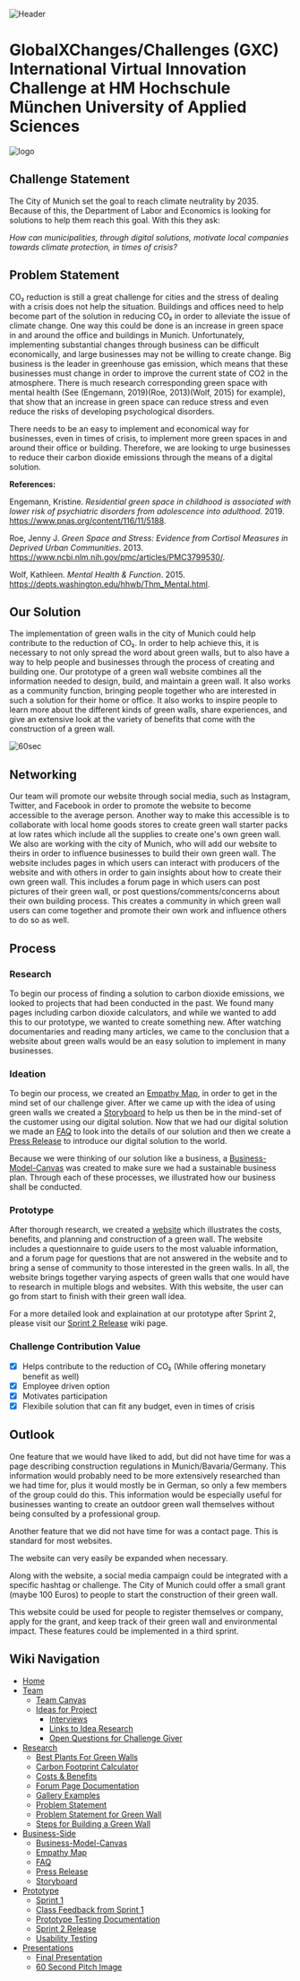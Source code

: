 ![Header](/pictures/Header.png)

# GlobalXChanges/Challenges (GXC) International Virtual Innovation Challenge at HM Hochschule München University of Applied Sciences

![logo](/pictures/Logos.png)

## Challenge Statement

The City of Munich set the goal to reach climate neutrality by 2035. Because of this, the Department of Labor and Economics is looking for solutions to help them reach this goal. With this they ask:

*How can municipalities, through digital solutions, motivate local companies towards climate protection, in times of crisis?*

## Problem Statement

CO₂ reduction is still a great challenge for cities and the stress of dealing with a crisis does not help the situation. Buildings and offices need to help become part of the solution in reducing CO₂ in order to alleviate the issue of climate change. One way this could be done is an increase in green space in and around the office and buildings in Munich. Unfortunately, implementing substantial changes through business can be difficult economically, and large businesses may not be willing to create change. Big business is the leader in greenhouse gas emission, which means that these businesses must change in order to improve the current state of CO2 in the atmosphere. There is much research corresponding green space with mental health (See (Engemann, 2019)(Roe, 2013)(Wolf, 2015) for example), that show that an increase in green space can reduce stress and even reduce the risks of developing psychological disorders. 

There needs to be an easy to implement and economical way for businesses, even in times of crisis, to implement more green spaces in and around their office or building. Therefore, we are looking to urge businesses to reduce their carbon dioxide emissions through the means of a digital solution.

**References:**

Engemann, Kristine. _Residential green space in childhood is associated with lower risk of psychiatric disorders from adolescence into adulthood_. 2019. https://www.pnas.org/content/116/11/5188.

Roe, Jenny J. _Green Space and Stress: Evidence from Cortisol Measures in Deprived Urban Communities_. 2013. https://www.ncbi.nlm.nih.gov/pmc/articles/PMC3799530/.

Wolf, Kathleen. _Mental Health & Function_. 2015. https://depts.washington.edu/hhwb/Thm_Mental.html.

## Our Solution

The implementation of green walls in the city of Munich could help contribute to the reduction of CO₂. In order to help achieve this, it is necessary to not only spread the word about green walls, but to also have a way to help people and businesses through the process of creating and building one. Our prototype of a green wall website combines all the information needed to design, build, and maintain a green wall. It also works as a community function, bringing people together who are interested in such a solution for their home or office. It also works to inspire people to learn more about the different kinds of green walls, share experiences, and give an extensive look at the variety of benefits that come with the construction of a green wall.

![60sec](/pictures/60secPic.png)

## Networking
Our team will promote our website through social media, such as Instagram, Twitter, and Facebook in order to promote the website to become accessible to the average person. Another way to make this accessible is to collaborate with local home goods stores to create green wall starter packs at low rates which include all the supplies to create one's own green wall. We also are working with the city of Munich, who will add our website to theirs in order to influence businesses to build their own green wall. The website includes pages in which users can interact with producers of the website and with others in order to gain insights about how to create their own green wall. This includes a forum page in which users can post pictures of their green wall, or post questions/comments/concerns about their own building process. This creates a community in which green wall users can come together and promote their own work and influence others to do so as well. 

## Process

### Research

To begin our process of finding a solution to carbon dioxide emissions, we looked to projects that had been conducted in the past. We found many pages including carbon dioxide calculators, and while we wanted to add this to our prototype, we wanted to create something new. After watching documentaries and reading many articles, we came to the conclusion that a website about green walls would be an easy solution to implement in many businesses.

### Ideation

To begin our process, we created an [Empathy Map](https://github.com/gxc-international-innovation-challenge/gxc-team-12/wiki/Empathy-Map), in order to get in the mind set of our challenge giver. After we came up with the idea of using green walls we created a [Storyboard](https://github.com/gxc-international-innovation-challenge/gxc-team-12/wiki/Storyboard) to help us then be in the mind-set of the customer using our digital solution. Now that we had our digital solution we made an [FAQ](https://github.com/gxc-international-innovation-challenge/gxc-team-12/wiki/FAQ) to look into the details of our solution and then we create a [Press Release](https://github.com/gxc-international-innovation-challenge/gxc-team-12/wiki/Press-Release) to introduce our digital solution to the world.

Because we were thinking of our solution like a business, a [Business-Model-Canvas](https://github.com/gxc-international-innovation-challenge/gxc-team-12/wiki/Business-Model-Canvas) was created to make sure we had a sustainable business plan. Through each of these processes, we illustrated how our business shall be conducted.

### Prototype

After thorough research, we created a [website](https://www.figma.com/proto/01KB7F0Ikml6IViFnFYZsS/Landing-Page?node-id=1%3A2&scaling=scale-down) which illustrates the costs, benefits, and planning and construction of a green wall. The website includes a questionnaire to guide users to the most valuable information, and a forum page for questions that are not answered in the website and to bring a sense of community to those interested in the green walls. In all, the website brings together varying aspects of green walls that one would have to research in multiple blogs and websites. With this website, the user can go from start to finish with their green wall idea.

For a more detailed look and explaination at our prototype after Sprint 2, please visit our [Sprint 2 Release](https://github.com/gxc-international-innovation-challenge/gxc-team-12/wiki/Sprint-2-Release) wiki page.

### Challenge Contribution Value

- [x] Helps contribute to the reduction of CO₂ (While offering monetary benefit as well)
- [x] Employee driven option
- [x] Motivates participation
- [x] Flexibile solution that can fit any budget, even in times of crisis

## Outlook

One feature that we would have liked to add, but did not have time for was a page describing construction regulations in Munich/Bavaria/Germany. This information would probably need to be more extensively researched than we had time for, plus it would mostly be in German, so only a few members of the group could do this. This information would be especially useful for businesses wanting to create an outdoor green wall themselves without being consulted by a professional group.

Another feature that we did not have time for was a contact page. This is standard for most websites.

The website can very easily be expanded when necessary.

Along with the website, a social media campaign could be integrated with a specific hashtag or challenge. The City of Munich could offer a small grant (maybe 100 Euros) to people to start the construction of their green wall.

This website could be used for people to register themselves or company, apply for the grant, and keep track of their green wall and environmental impact. These features could be implemented in a third sprint.

## Wiki Navigation

* [Home](https://github.com/gxc-international-innovation-challenge/gxc-team-12/wiki)
* [Team](https://github.com/gxc-international-innovation-challenge/gxc-team-12/wiki/About-The-Team)
  * [Team Canvas](https://github.com/gxc-international-innovation-challenge/gxc-team-12/wiki/Team-Canvas)
  * [Ideas for Project](https://github.com/gxc-international-innovation-challenge/gxc-team-12/wiki/Ideas)
    * [Interviews](https://github.com/gxc-international-innovation-challenge/gxc-team-12/wiki/Interviews)
    * [Links to Idea Research](https://github.com/gxc-international-innovation-challenge/gxc-team-12/wiki/Idea-Research-Links)
    * [Open Questions for Challenge Giver](https://github.com/gxc-international-innovation-challenge/gxc-team-12/wiki/Open-Questions)
* [Research](https://github.com/gxc-international-innovation-challenge/gxc-team-12/wiki/Research)
  * [Best Plants For Green Walls](https://github.com/gxc-international-innovation-challenge/gxc-team-12/wiki/Best-Plants-for-Green-Wall) 
  * [Carbon Footprint Calculator](https://github.com/gxc-international-innovation-challenge/gxc-team-12/wiki/Carbon-Footprint-Calculator)
  * [Costs & Benefits](https://github.com/gxc-international-innovation-challenge/gxc-team-12/wiki/Cost-&-Benefits-of-Green-Walls)
  * [Forum Page Documentation](https://github.com/gxc-international-innovation-challenge/gxc-team-12/wiki/Forum-Page-documentation)
  * [Gallery Examples](https://github.com/gxc-international-innovation-challenge/gxc-team-12/wiki/Green-Wall-gallery-(examples))
  * [Problem Statement](https://github.com/gxc-international-innovation-challenge/gxc-team-12/wiki/Problem-Statement)
  * [Problem Statement for Green Wall](https://github.com/gxc-international-innovation-challenge/gxc-team-12/wiki/Problem-Statement-for-Green-Wall)
  * [Steps for Building a Green Wall](https://github.com/gxc-international-innovation-challenge/gxc-team-12/wiki/Steps-For-Building-a-Green-Wall)
* [Business-Side](https://github.com/gxc-international-innovation-challenge/gxc-team-12/wiki/Business-Side)
  * [Business-Model-Canvas](https://github.com/gxc-international-innovation-challenge/gxc-team-12/wiki/Business-Model-Canvas)
  * [Empathy Map](https://github.com/gxc-international-innovation-challenge/gxc-team-12/wiki/Empathy-Map)
  * [FAQ](https://github.com/gxc-international-innovation-challenge/gxc-team-12/wiki/FAQ)
  * [Press Release](https://github.com/gxc-international-innovation-challenge/gxc-team-12/wiki/Press-Release)
  * [Storyboard](https://github.com/gxc-international-innovation-challenge/gxc-team-12/wiki/Storyboard)
* [Prototype](https://github.com/gxc-international-innovation-challenge/gxc-team-12/wiki/Prototype)
  * [Sprint 1](https://github.com/gxc-international-innovation-challenge/gxc-team-12/wiki/Sprint-1)
  * [Class Feedback from Sprint 1](https://github.com/gxc-international-innovation-challenge/gxc-team-12/wiki/Notes-on-Prototype)
  * [Prototype Testing Documentation](https://github.com/gxc-international-innovation-challenge/gxc-team-12/wiki/Prototype-Testing-Documentation)
  * [Sprint 2 Release](https://github.com/gxc-international-innovation-challenge/gxc-team-12/wiki/Sprint-2-Release)
  * [Usability Testing](https://github.com/gxc-international-innovation-challenge/gxc-team-12/wiki/Usability-Test)
* [Presentations](https://github.com/gxc-international-innovation-challenge/gxc-team-12/wiki/Presentations)
  * [Final Presentation](https://github.com/gxc-international-innovation-challenge/gxc-team-12/wiki/Final-Presentation)
  * [60 Second Pitch Image](https://github.com/gxc-international-innovation-challenge/gxc-team-12/wiki/60-Second-Pitch-Presentation)


